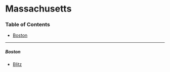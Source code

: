 # Massachusetts

### Table of Contents

- [Boston](#boston)

---

##### Boston

- [Blitz](http://blitzagency.com)
